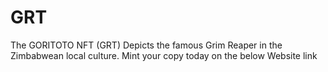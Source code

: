 # GRT
The GORITOTO NFT (GRT) Depicts the famous Grim Reaper in the Zimbabwean local culture. Mint your copy today on the below Website link
